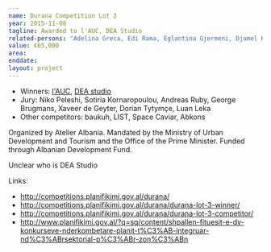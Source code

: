 ```yaml
---
name: Durana Competition Lot 3
year: 2015-11-08
tagline: Awarded to l'AUC, DEA Studio
related-persons: "Adelina Greca, Edi Rama, Eglantina Gjermeni, Djamel Klouche, Caroline Poulin, François Decoster, Niko Peleshi, Sotiria Kornaropoulou, Andreas Ruby, George Brugmans, Xaveer de Geyter, Dorian Tytymçe, Luan Leka"
value: €65,000
area:
enddate:
layout: project
---
```

* Winners: [l'AUC](http://www.laucparis.com/), [DEA studio](http://www.dea-studio.com/)
* Jury: Niko Peleshi, Sotiria Kornaropoulou, Andreas Ruby, George Brugmans, Xaveer de Geyter, Dorian Tytymçe, Luan Leka
* Other competitors: baukuh, LIST, Space Caviar, Abkons

Organized by Atelier Albania.
Mandated by the Ministry of Urban Development and Tourism and the Office of the Prime Minister.
Funded through Albanian Development Fund.

Unclear who is DEA Studio

Links:
* <http://competitions.planifikimi.gov.al/durana/>
* <http://competitions.planifikimi.gov.al/durana/durana-lot-3-winner/>
* <http://competitions.planifikimi.gov.al/durana/durana-lot-3-competitor/>
* <http://www.planifikimi.gov.al/?q=sq/content/shpallen-fituesit-e-dy-konkurseve-nderkombetare-planit-t%C3%AB-integruar-nd%C3%ABrsektorial-p%C3%ABr-zon%C3%ABn>
